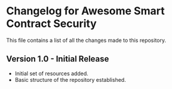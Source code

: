# Changelog for Awesome Smart Contract Security

This file contains a list of all the changes made to this repository.

## Version 1.0 - Initial Release

- Initial set of resources added.
- Basic structure of the repository established.



